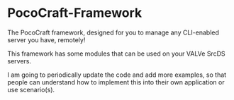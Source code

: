 # PocoCraft-Framework
The PocoCraft framework, designed for you to manage any CLI-enabled server you have, remotely!

This framework has some modules that can be used on your VALVe SrcDS servers.

I am going to periodically update the code and add more examples, so that people can understand how to implement this into their own application or use scenario(s).
